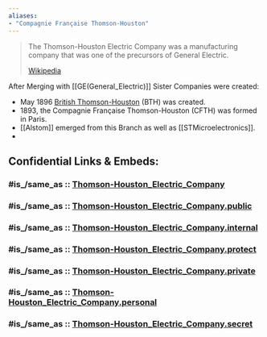 ```yaml
---
aliases:
- "Compagnie Française Thomson-Houston"
---
```


> The Thomson-Houston Electric Company was a manufacturing company that was one of the precursors of General Electric.
>
> [Wikipedia](https://en.wikipedia.org/wiki/Thomson-Houston%20Electric%20Company)

After Merging with [[GE(General_Electric)]] Sister Companies were created: 
- May 1896 [British Thomson-Houston](https://en.wikipedia.org/wiki/British_Thomson-Houston "British Thomson-Houston") (BTH) was created. 
- 1893, the Compagnie Française Thomson-Houston (CFTH) was formed in Paris. 
- [[Alstom]] emerged from this Branch as well as [[STMicroelectronics]]. 
- 


## Confidential Links & Embeds: 

### #is_/same_as :: [Thomson-Houston_Electric_Company](Thomson-Houston_Electric_Company.md) 

### #is_/same_as :: [Thomson-Houston_Electric_Company.public](/_public/Society/Economics/Business/Business-Entity/IT~Company/Semiconductor-Industry/Thomson-Houston_Electric_Company.public.md) 

### #is_/same_as :: [Thomson-Houston_Electric_Company.internal](/_internal/Society/Economics/Business/Business-Entity/IT~Company/Semiconductor-Industry/Thomson-Houston_Electric_Company.internal.md) 

### #is_/same_as :: [Thomson-Houston_Electric_Company.protect](/_protect/Society/Economics/Business/Business-Entity/IT~Company/Semiconductor-Industry/Thomson-Houston_Electric_Company.protect.md) 

### #is_/same_as :: [Thomson-Houston_Electric_Company.private](/_private/Society/Economics/Business/Business-Entity/IT~Company/Semiconductor-Industry/Thomson-Houston_Electric_Company.private.md) 

### #is_/same_as :: [Thomson-Houston_Electric_Company.personal](/_personal/Society/Economics/Business/Business-Entity/IT~Company/Semiconductor-Industry/Thomson-Houston_Electric_Company.personal.md) 

### #is_/same_as :: [Thomson-Houston_Electric_Company.secret](/_secret/Society/Economics/Business/Business-Entity/IT~Company/Semiconductor-Industry/Thomson-Houston_Electric_Company.secret.md)

